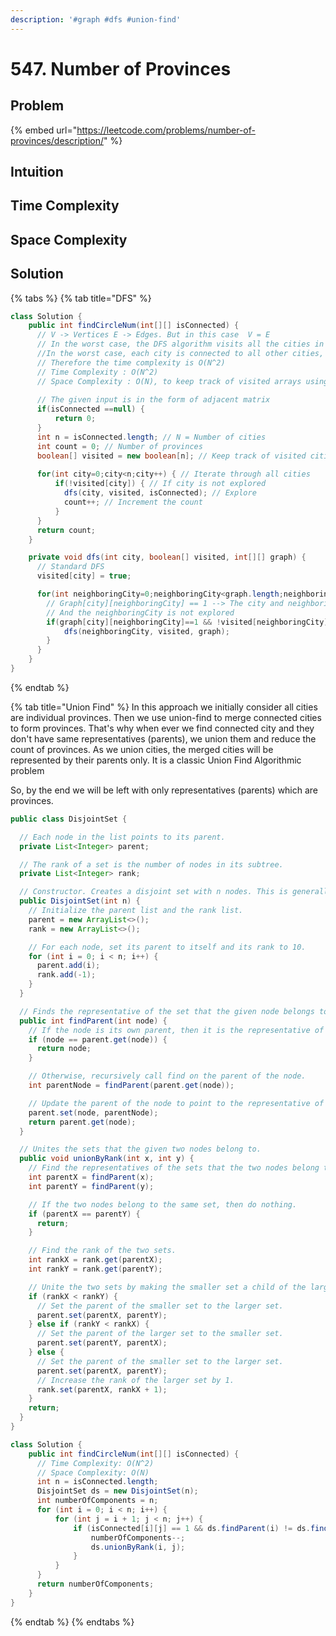 ```yaml
---
description: '#graph #dfs #union-find'
---
```


# 547. Number of Provinces

## Problem

{% embed url="https://leetcode.com/problems/number-of-provinces/description/" %}

## Intuition



## Time Complexity



## Space Complexity



## Solution

{% tabs %}
{% tab title="DFS" %}
```java
class Solution {
    public int findCircleNum(int[][] isConnected) {
      // V -> Vertices E -> Edges. But in this case  V = E
      // In the worst case, the DFS algorithm visits all the cities in the graph, which takes O(n) time, where n is the number of cities.
      //In the worst case, each city is connected to all other cities, resulting in a complexity of O(n) for checking the connected cities in total.
      // Therefore the time complexity is O(N^2)
      // Time Complexity : O(N^2)
      // Space Complexity : O(N), to keep track of visited arrays using boolean[]
      
      // The given input is in the form of adjacent matrix
      if(isConnected ==null) {
          return 0;
      }
      int n = isConnected.length; // N = Number of cities
      int count = 0; // Number of provinces
      boolean[] visited = new boolean[n]; // Keep track of visited cities
      
      for(int city=0;city<n;city++) { // Iterate through all cities
          if(!visited[city]) { // If city is not explored
            dfs(city, visited, isConnected); // Explore
            count++; // Increment the count
          }
      }
      return count;
    }

    private void dfs(int city, boolean[] visited, int[][] graph) {
      // Standard DFS
      visited[city] = true;

      for(int neighboringCity=0;neighboringCity<graph.length;neighboringCity++) {
        // Graph[city][neighboringCity] == 1 --> The city and neighboringCity are connected
        // And the neighboringCity is not explored
        if(graph[city][neighboringCity]==1 && !visited[neighboringCity]) {
            dfs(neighboringCity, visited, graph);
        }
      }
    }
}
```
{% endtab %}

{% tab title="Union Find" %}
In this approach we initially consider all cities are individual provinces. Then we use union-find to merge connected cities to form provinces. That's why when ever we find connected city and they don't have same representatives (parents), we union them and reduce the count of provinces. As we union cities, the merged cities will be represented by their parents only. It is a classic Union Find Algorithmic problem

So, by the end we will be left with only representatives (parents) which are provinces.

```java
public class DisjointSet {

  // Each node in the list points to its parent.
  private List<Integer> parent;

  // The rank of a set is the number of nodes in its subtree.
  private List<Integer> rank;

  // Constructor. Creates a disjoint set with n nodes. This is generally makeset
  public DisjointSet(int n) {
    // Initialize the parent list and the rank list.
    parent = new ArrayList<>();
    rank = new ArrayList<>();

    // For each node, set its parent to itself and its rank to 10.
    for (int i = 0; i < n; i++) {
      parent.add(i);
      rank.add(-1);
    }
  }

  // Finds the representative of the set that the given node belongs to along with path compression
  public int findParent(int node) {
    // If the node is its own parent, then it is the representative of its set.
    if (node == parent.get(node)) {
      return node;
    }

    // Otherwise, recursively call find on the parent of the node.
    int parentNode = findParent(parent.get(node));

    // Update the parent of the node to point to the representative of its set.
    parent.set(node, parentNode);
    return parent.get(node);
  }

  // Unites the sets that the given two nodes belong to.
  public void unionByRank(int x, int y) {
    // Find the representatives of the sets that the two nodes belong to.
    int parentX = findParent(x);
    int parentY = findParent(y);

    // If the two nodes belong to the same set, then do nothing.
    if (parentX == parentY) {
      return;
    }

    // Find the rank of the two sets.
    int rankX = rank.get(parentX);
    int rankY = rank.get(parentY);

    // Unite the two sets by making the smaller set a child of the larger set.
    if (rankX < rankY) {
      // Set the parent of the smaller set to the larger set.
      parent.set(parentX, parentY);
    } else if (rankY < rankX) {
      // Set the parent of the larger set to the smaller set.
      parent.set(parentY, parentX);
    } else {
      // Set the parent of the smaller set to the larger set.
      parent.set(parentX, parentY);
      // Increase the rank of the larger set by 1.
      rank.set(parentX, rankX + 1);
    }
    return;
  }
}

class Solution {
    public int findCircleNum(int[][] isConnected) {
      // Time Complexity: O(N^2)
      // Space Complexity: O(N)
      int n = isConnected.length;
      DisjointSet ds = new DisjointSet(n);
      int numberOfComponents = n;
      for (int i = 0; i < n; i++) {
          for (int j = i + 1; j < n; j++) {
              if (isConnected[i][j] == 1 && ds.findParent(i) != ds.findParent(j)) {
                  numberOfComponents--;
                  ds.unionByRank(i, j);
              }
          }
      }
      return numberOfComponents;
    }
}
```
{% endtab %}
{% endtabs %}
